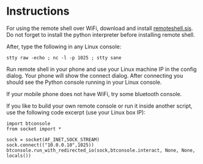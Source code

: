 # Instructions #

For using the remote shell over WiFi, download and install [remoteshell.sis](http://wordmobi.googlecode.com/files/remoteshell.sis). Do not forget to install the python interpreter before installing remote shell.

After, type the following in any Linux console:

```
stty raw -echo ; nc -l -p 1025 ; stty sane
```

Run remote shell in your phone and use your Linux machine IP in the config dialog. Your phone will show the connect dialog. After connecting you should see the Python console running in your Linux console.

If your mobile phone does not have WiFi, try some bluetooth console.

If you like to build your own remote console or run it inside another script, use the following code excerpt (use your Linux box IP):

```
import btconsole
from socket import *

sock = socket(AF_INET,SOCK_STREAM)
sock.connect(("10.0.0.10",1025))
btconsole.run_with_redirected_io(sock,btconsole.interact, None, None, locals())
```